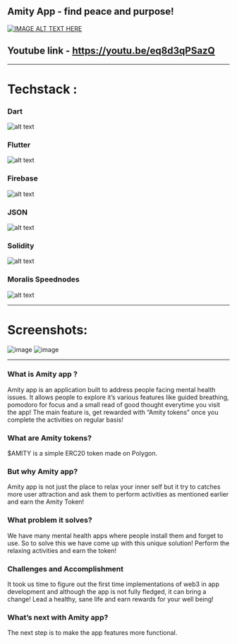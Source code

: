 ## Amity App - find peace and purpose!

[![IMAGE ALT TEXT HERE](https://img.youtube.com/vi/eq8d3qPSazQ/0.jpg)](https://www.youtube.com/watch?v=eq8d3qPSazQ)

## Youtube link - https://youtu.be/eq8d3qPSazQ

---

# Techstack : 
### Dart 
![alt text](https://www.vectorlogo.zone/logos/dartlang/dartlang-official.svg)
### Flutter 
![alt text](https://www.vectorlogo.zone/logos/flutterio/flutterio-ar21.svg)
### Firebase 
![alt text](https://www.vectorlogo.zone/logos/firebase/firebase-ar21.svg)
### JSON 
![alt text](https://www.vectorlogo.zone/logos/json/json-ar21.svg)
### Solidity 
![alt text](https://avantrio.xyz/blog/wp-content/uploads/2020/02/solidity-nedir.png)
### Moralis Speednodes 
![alt text](https://moralis.io/wp-content/uploads/2021/05/moralisWhiteLogo.svg)

---

# Screenshots:

![image](https://lh3.googleusercontent.com/fife/AAWUweWh2VZvNk18HRhR0H4F7INRrnsxc28gef0YHcRGnhQPfQWCp6T-uHakj4o7o49fj7ouqR67vadmEusrt-pCXTLkGvQcWS4zT63Nx5sVGMyUkq8YsrnZqJsjm3r3TkROVo7GmsXvO70i6dJq288qGtXlM2pm5eMpDCdLCLRJBCnQQTIhFzdqGjjIbkkUKr5L6vSiSgtnz_AeObLRwF7Xo_2wUlaus38l4S1tUBj3h2YzcAI9G09C0ImpKGtoPcEvJ-e_qNoGpyuHuXUB3gSfHugZygsLkCvn_g-NkLhFssWWxiUjvhKGKwhti6Y7wlpwi6eK4l93zL5v3Tb9LuOnlBCdpIbElyKeaYuaJAPutgA9OdbWx0LJeiZRqEVWvqC89XYEJfIvuDdbM4GZeO1zcGdfZr-KGUosxV-0c0rKH7Rm_jmf16rWBQGguadOY6_vqdML6KjTadWEaA7q4AqN-ScLkUz7TRhSDtROgWjeTarP1XxJJXBtD_Sc90xeWcc5LVxuBiK_2V4bBJdDpl4lQrAu63Fl_5W11lIy2y7N_ufHV3QcDXLSOqaMisZG-nX-GEdxk0Qp-P5GX62aLiolWe4h5tbWSklB5Y0LY4nLLQWJyMnJLDewW62LDCsIJCps4E4Cn_VBiWnXR14rZ4e8-Y_4WY_X25X35WxD-5ERvPorLGaNMw8YDopmVakf8-OLmj9bQFnk0RcqMCAKVOeYaPsw-npFaP16dfM=w1920-h896-ft) ![image](https://lh5.googleusercontent.com/GRjpkzsh41meBEyKmZGrUWOwKpsi8dWw4UFLfRIzGEXXQ6QuLV_-FJhRdEV30alWYklrA3ouzOFyEwBcN10j=w1920-h896)

---

### What is Amity app ?

Amity app is an application built to address people facing mental health issues.  It allows people to explore it’s various features like guided breathing, pomodoro for focus and a small read of good thought everytime you visit the app! The main feature is, get rewarded with “Amity tokens” once you complete the activities on regular basis!
### What are Amity tokens?
$AMITY is a simple ERC20 token made on Polygon.

### But why Amity app?
Amity app is not just the place to relax your inner self but it try to catches more user attraction and ask them to perform activities as mentioned earlier and earn the Amity Token!

### What problem it solves? 
We have many mental health apps where people install them and forget to use. So to solve this we have come up with this unique solution! Perform the relaxing activities and earn the token!

### Challenges and Accomplishment

It took us time to figure out the first time implementations of web3 in app development and although the app is not fully fledged, it can bring a change! Lead a healthy, sane life and earn rewards for your well being!   

### What’s next with Amity app?

The next step is to make the app features more functional. 




